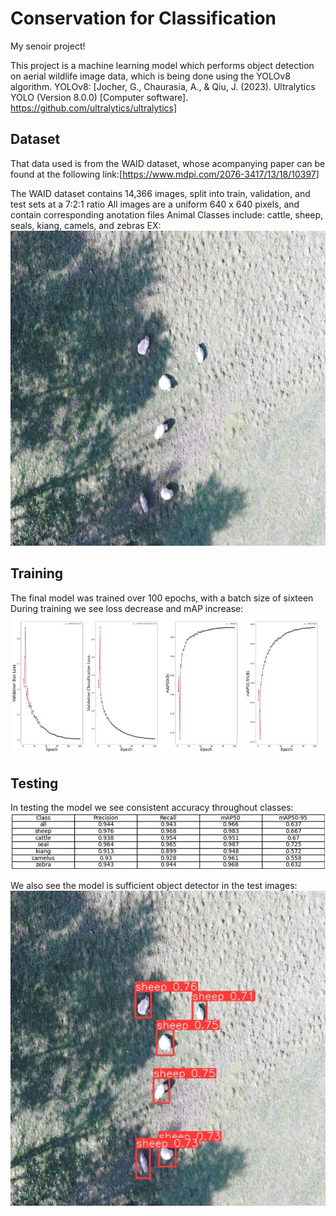 # Conservation for Classification
 My senoir project!

This project is a machine learning model which performs object detection on aerial wildlife image data, which is being done using the YOLOv8 algorithm. 
YOLOv8: [Jocher, G., Chaurasia, A., & Qiu, J. (2023). Ultralytics YOLO (Version 8.0.0) [Computer software]. https://github.com/ultralytics/ultralytics]

## Dataset
That data used is from the WAID dataset, whose acompanying paper can be found at the following link:[https://www.mdpi.com/2076-3417/13/18/10397] 

The WAID dataset contains 14,366 images, split into train, validation, and test sets at a 7:2:1 ratio
All images are a uniform 640 x 640 pixels, and contain corresponding anotation files
Animal Classes include: cattle, sheep, seals, kiang, camels, and zebras
EX:
![alt text](https://github.com/robbyhooker/Classication_Conservation/blob/main/example_images/sheeptest.jpg)

## Training
The final model was trained over 100 epochs, with a batch size of sixteen
During training we see loss decrease and mAP increase:
![alt text](https://github.com/robbyhooker/Classication_Conservation/blob/main/example_images/Screenshot%202024-04-20%20111331.png)
## Testing
In testing the model we see consistent accuracy throughout classes:
![alt text](https://github.com/robbyhooker/Classication_Conservation/blob/main/example_images/Screenshot%202024-04-20%20111356.png)


We also see the model is sufficient object detector in the test images:
![alt text](https://github.com/robbyhooker/Classication_Conservation/blob/main/example_images/sheep_annotated.jpg)



